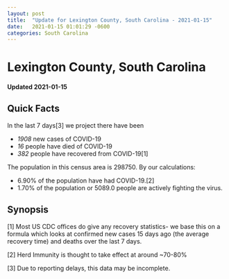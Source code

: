 ```yaml
---
layout: post
title:  "Update for Lexington County, South Carolina - 2021-01-15"
date:   2021-01-15 01:01:29 -0600
categories: South Carolina
---
```


# Lexington County, South Carolina
#### Updated 2021-01-15

## Quick Facts

In the last 7 days[3] we project there have been
- *1908* new cases of COVID-19
- *16* people have died of COVID-19
- *382* people have recovered from COVID-19[1]

The population in this census area is 298750. By our calculations:
- 6.90% of the population have had COVID-19.[2]
- 1.70% of the population or 5089.0 people are actively fighting the virus.

## Synopsis




[1] Most US CDC offices do give any recovery statistics- we base this on a formula which looks at confirmed new cases
15 days ago (the average recovery time) and deaths over the last 7 days.

[2] Herd Immunity is thought to take effect at around ~70-80%

[3] Due to reporting delays, this data may be incomplete.
 
    